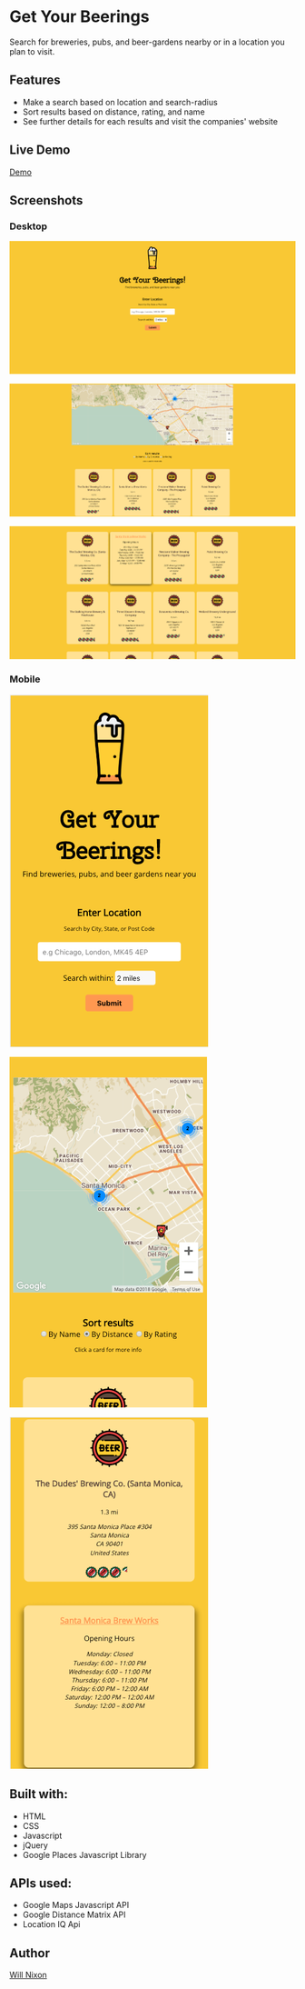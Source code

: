 Get Your Beerings
=================
Search for breweries, pubs, and beer-gardens nearby or in a location you plan to visit.


Features
--------

* Make a search based on location and search-radius
* Sort results based on distance, rating, and name
* See further details for each results and visit the companies' website


Live Demo
---------

[Demo](https://beerings.now.sh/)


Screenshots
-----------

### Desktop
![Screenshot of the 'Get Your Beerings' Front Page](/images/front-page.png)

![Screenshot of the 'Get Your Beerings' Map](/images/map.png)

![Screenshot of the 'Get Your Beerings' Result Cards](/images/results.png)


### Mobile
![Screenshot of the 'Get Your Beerings' Mobile Front Page](/images/front-page-mob.png)

![Screenshot of the 'Get Your Beerings' Mobile Map](/images/map-mob.png)

![Screenshot of the 'Get Your Beerings' Mobile Result Cards](/images/results-mob.png)


Built with:
-----------

* HTML
* CSS
* Javascript
* jQuery
* Google Places Javascript Library


APIs used:
---------

* Google Maps Javascript API
* Google Distance Matrix API
* Location IQ Api


Author
------

[Will Nixon](https://www.willnixon.dev)
